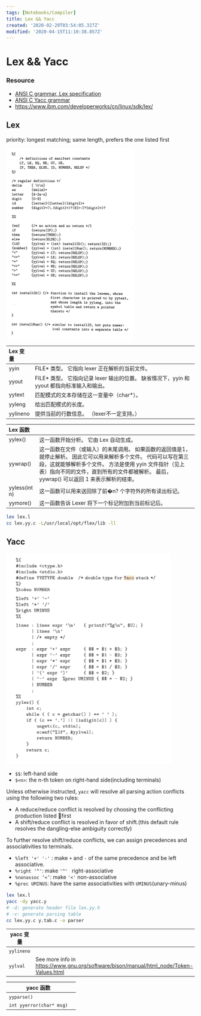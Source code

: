 ```yaml
---
tags: [Notebooks/Compiler]
title: Lex && Yacc
created: '2020-02-29T03:54:05.327Z'
modified: '2020-04-15T11:10:38.857Z'
---
```


# Lex && Yacc

### Resource
  - [ANSI C grammar, Lex specification](http://www.lysator.liu.se/c/ANSI-C-grammar-l.html)
  - [ANSI C Yacc grammar](http://www.lysator.liu.se/c/ANSI-C-grammar-y.html)
  - https://www.ibm.com/developerworks/cn/linux/sdk/lex/

## Lex

priority: longest matching; same length, prefers the one listed first

<img src="./Lex && Yacc.assets/image-20200229155628075.png" alt="image-20200229155628075" style="zoom:50%;" />

| Lex 变量 |                                                              |
| :------- | :----------------------------------------------------------- |
| yyin     | FILE* 类型。 它指向 lexer 正在解析的当前文件。               |
| yyout    | FILE* 类型。 它指向记录 lexer 输出的位置。 缺省情况下，yyin 和 yyout 都指向标准输入和输出。 |
| yytext   | 匹配模式的文本存储在这一变量中（char*）。                    |
| yyleng   | 给出匹配模式的长度。                                         |
| yylineno | 提供当前的行数信息。 （lexer不一定支持。）                   |

| Lex 函数      |                                                              |
| :------------ | :----------------------------------------------------------- |
| yylex()       | 这一函数开始分析。 它由 Lex 自动生成。                       |
| yywrap()      | 这一函数在文件（或输入）的末尾调用。 如果函数的返回值是1，就停止解析。 因此它可以用来解析多个文件。 代码可以写在第三段，这就能够解析多个文件。 方法是使用 yyin 文件指针（见上表）指向不同的文件，直到所有的文件都被解析。 最后，yywrap() 可以返回 1 来表示解析的结束。 |
| yyless(int n) | 这一函数可以用来送回除了前�n? 个字符外的所有读出标记。       |
| yymore()      | 这一函数告诉 Lexer 将下一个标记附加到当前标记后。            |

```bash
lex lex.l
cc lex.yy.c -L/usr/local/opt/flex/lib -ll
```

## Yacc

<img src="./Lex && Yacc.assets/image-20200414225352109.png" alt="image-20200414225352109" style="zoom:80%;" />

- `$$`: left-hand side
- `$<n>`: the n-th token on right-hand side(including terminals)

Unless otherwise instructed, `yacc` will resolve all parsing action conflicts using the following two rules:

- A reduce/reduce conflict is resolved by choosing the conflicting production listed first
- A shift/reduce conflict is resolved in favor of shift.(this default rule resolves the dangling-else ambiguity correctly)

To further resolve shift/reduce conflicts, we can assign precedences and associativities to terminals.

- `%left '+' '-'` : make  `+` and `-` of the same precedence and be left associative.
- `%right '^'`: make `'^' ` right-associative
- `%nonassoc ‘<’`: make `'<'` non-associative
- `%prec UMINUS`: have the same associativities with `UMINUS`(unary-minus)

```bash
lex lex.l
yacc -dy yacc.y
# -d: generate header file lex.yy.h
# -v: generate parsing table
cc lex.yy.c y.tab.c -o parser
```

| yacc 变量 |      |
| -------- | ---- |
| `yylineno` |      |
| `yylval`|See more info in https://www.gnu.org/software/bison/manual/html_node/Token-Values.html |

| yacc 函数                |      |
| ------------------------ | ---- |
| `yyparse()`              |      |
| `int yyerror(char* msg)` |      |

